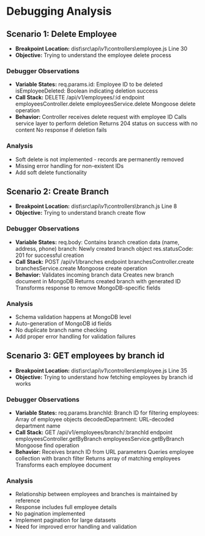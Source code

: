 # Debugging Analysis

## Scenario 1: Delete Employee

- **Breakpoint Location:** dist\src\api\v1\controllers\employee.js Line 30
- **Objective:** Trying to understand the employee delete process

### Debugger Observations

- **Variable States:**
  req.params.id: Employee ID to be deleted
  isEmployeeDeleted: Boolean indicating deletion success
- **Call Stack:**
  DELETE /api/v1/employees/:id endpoint
  employeesController.delete
  employeesService.delete
  Mongoose delete operation
- **Behavior:**
  Controller receives delete request with employee ID
  Calls service layer to perform deletion
  Returns 204 status on success with no content
  No response if deletion fails

### Analysis

- Soft delete is not implemented - records are permanently removed
- Missing error handling for non-existent IDs
- Add soft delete functionality

## Scenario 2: Create Branch

- **Breakpoint Location:** dist\src\api\v1\controllers\branch.js Line 8
- **Objective:** Trying to understand branch create flow

### Debugger Observations

- **Variable States:**
  req.body: Contains branch creation data (name, address, phone)
  branch: Newly created branch object
  res.statusCode: 201 for successful creation
- **Call Stack:**
  POST /api/v1/branches endpoint
  branchesController.create
  branchesService.create
  Mongoose create operation
- **Behavior:**
  Validates incoming branch data
  Creates new branch document in MongoDB
  Returns created branch with generated ID
  Transforms response to remove MongoDB-specific fields

### Analysis

- Schema validation happens at MongoDB level
- Auto-generation of MongoDB id fields
- No duplicate branch name checking
- Add proper error handling for validation failures

## Scenario 3: GET employees by branch id

- **Breakpoint Location:** dist\src\api\v1\controllers\employee.js Line 35
- **Objective:** Trying to understand how fetching employees by branch id works

### Debugger Observations

- **Variable States:**
  req.params.branchId: Branch ID for filtering
  employees: Array of employee objects
  decodedDepartment: URL-decoded department name
- **Call Stack:**
  GET /api/v1/employees/branch/:branchId endpoint
  employeesController.getByBranch
  employeesService.getByBranch
  Mongoose find operation
- **Behavior:**
  Receives branch ID from URL parameters
  Queries employee collection with branch filter
  Returns array of matching employees
  Transforms each employee document

### Analysis

- Relationship between employees and branches is maintained by reference
- Response includes full employee details
- No pagination implemented
- Implement pagination for large datasets
- Need for improved error handling and validation
